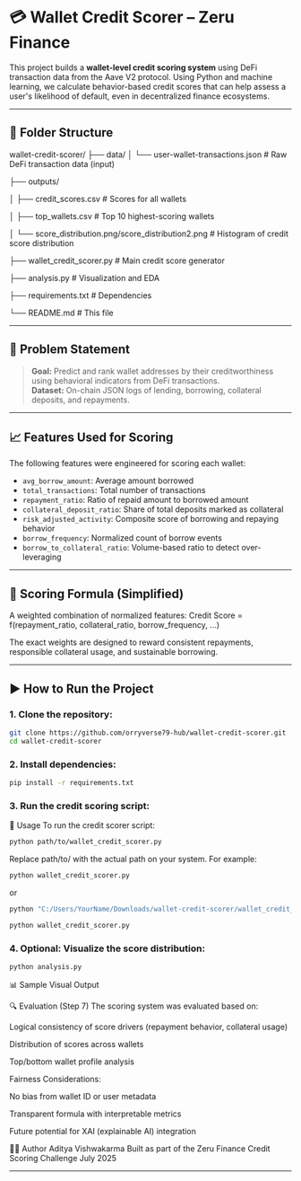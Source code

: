 # 💳 Wallet Credit Scorer – Zeru Finance

This project builds a **wallet-level credit scoring system** using DeFi transaction data from the Aave V2 protocol. Using Python and machine learning, we calculate behavior-based credit scores that can help assess a user's likelihood of default, even in decentralized finance ecosystems.

---

## 📂 Folder Structure

wallet-credit-scorer/
├── data/
│   └── user-wallet-transactions.json                                  # Raw DeFi transaction data (input)

├── outputs/

│   ├── credit_scores.csv                                              # Scores for all wallets

│   ├── top_wallets.csv                                                # Top 10 highest-scoring wallets

│   └── score_distribution.png/score_distribution2.png                 # Histogram of credit score distribution

├── wallet_credit_scorer.py                                            # Main credit score generator

├── analysis.py                                                        # Visualization and EDA

├── requirements.txt                                                   # Dependencies

└── README.md                                                          # This file


---

## 🧠 Problem Statement

> **Goal:** Predict and rank wallet addresses by their creditworthiness using behavioral indicators from DeFi transactions.  
> **Dataset:** On-chain JSON logs of lending, borrowing, collateral deposits, and repayments.

---

## 📈 Features Used for Scoring

The following features were engineered for scoring each wallet:

- `avg_borrow_amount`: Average amount borrowed  
- `total_transactions`: Total number of transactions  
- `repayment_ratio`: Ratio of repaid amount to borrowed amount  
- `collateral_deposit_ratio`: Share of total deposits marked as collateral  
- `risk_adjusted_activity`: Composite score of borrowing and repaying behavior  
- `borrow_frequency`: Normalized count of borrow events  
- `borrow_to_collateral_ratio`: Volume-based ratio to detect over-leveraging

---

## 🧮 Scoring Formula (Simplified)

A weighted combination of normalized features:
Credit Score = f(repayment_ratio, collateral_ratio, borrow_frequency, ...)

The exact weights are designed to reward consistent repayments, responsible collateral usage, and sustainable borrowing.

---

## ▶️ How to Run the Project

### 1. Clone the repository:

```bash
git clone https://github.com/orryverse79-hub/wallet-credit-scorer.git
cd wallet-credit-scorer
```

### 2. Install dependencies:

```bash
pip install -r requirements.txt
```

### 3. Run the credit scoring script:

🚀 Usage
To run the credit scorer script:

```bash
python path/to/wallet_credit_scorer.py
```
Replace path/to/ with the actual path on your system. For example:

```bash
python wallet_credit_scorer.py
```
or
```bash
python "C:/Users/YourName/Downloads/wallet-credit-scorer/wallet_credit_scorer.py"
```

```bash
python wallet_credit_scorer.py
```

### 4. Optional: Visualize the score distribution:

```bash
python analysis.py
```



📊 Sample Visual Output

🔍 Evaluation (Step 7)
The scoring system was evaluated based on:

Logical consistency of score drivers (repayment behavior, collateral usage)

Distribution of scores across wallets

Top/bottom wallet profile analysis

Fairness Considerations:

No bias from wallet ID or user metadata

Transparent formula with interpretable metrics

Future potential for XAI (explainable AI) integration





🧑‍💻 Author
Aditya Vishwakarma
Built as part of the Zeru Finance Credit Scoring Challenge
July 2025




---



